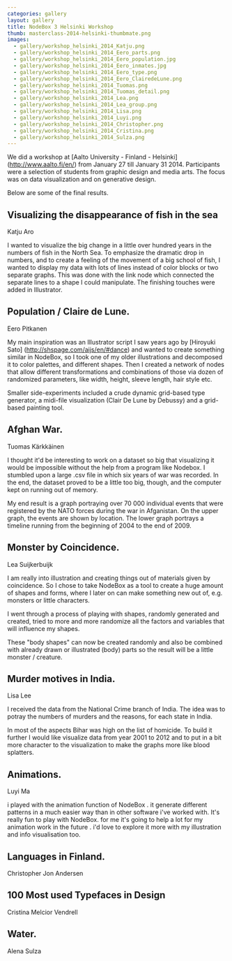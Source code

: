 ```yaml
---
categories: gallery
layout: gallery
title: NodeBox 3 Helsinki Workshop
thumb: masterclass-2014-helsinki-thumbmate.png
images:
  - gallery/workshop_helsinki_2014_Katju.png
  - gallery/workshop_helsinki_2014_Eero_parts.png
  - gallery/workshop_helsinki_2014_Eero_population.jpg
  - gallery/workshop_helsinki_2014_Eero_inmates.jpg
  - gallery/workshop_helsinki_2014_Eero_type.png
  - gallery/workshop_helsinki_2014_Eero_ClairedeLune.png
  - gallery/workshop_helsinki_2014_Tuomas.png
  - gallery/workshop_helsinki_2014_Tuomas_detail.png
  - gallery/workshop_helsinki_2014_Lea.png
  - gallery/workshop_helsinki_2014_Lea_group.png
  - gallery/workshop_helsinki_2014_Lisa.png
  - gallery/workshop_helsinki_2014_Luyi.png
  - gallery/workshop_helsinki_2014_Christopher.png
  - gallery/workshop_helsinki_2014_Cristina.png
  - gallery/workshop_helsinki_2014_Sulza.png
---
```


We did a workshop at [Aalto University - Finland - Helsinki] (http://www.aalto.fi/en/) from January 27 till January 31 2014. Participants were a selection of students from graphic design and media arts. The focus was on data visualization and on generative design.

Below are some of the final results.

Visualizing the disappearance of fish in the sea
------------------------------------------------
<div class="by">Katju Aro</div>

I wanted to visualize the big change in a little over hundred years in the numbers of fish in the North Sea. To emphasize the dramatic drop in numbers, and to create a feeling of the movement of a big school of fish, I wanted to display my data with lots of lines instead of color blocks or two separate graphs. This was done with the link node which connected the separate lines to a shape I could manipulate. The finishing touches were added in Illustrator.

Population / Claire de Lune.
----------------------------
<div class="by">Eero Pitkanen</div>

My main inspiration was an Illustrator script I saw years ago by [Hiroyuki Sato] (http://shspage.com/aijs/en/#dance) and wanted to create something similar in NodeBox, so I took one of my older illustrations and decomposed it to color palettes, and different shapes. Then I created a network of nodes that allow different transformations and combinations of those via dozen of randomized parameters, like width, height, sleeve length, hair style etc.

Smaller side-experiments included a crude dynamic grid-based type generator, a midi-file visualization (Clair De Lune by Debussy) and a grid-based painting tool.

Afghan War.
------------------------
<div class="by">Tuomas Kärkkäinen</div>

I thought it'd be interesting to work on a dataset so big that visualizing it would be impossible without the help from a program like Nodebox. I stumbled upon a large .csv file in which six years of war was recorded. In the end, the dataset proved to be a little too big, though, and the computer kept on running out of memory.

My end result is a graph portraying over 70 000 individual events that were registered by the NATO forces during the war in Afganistan. On the upper graph, the events are shown by location. The lower graph portrays a timeline running from the beginning of 2004 to the end of 2009.

Monster by Coincidence.
-----------------------
<div class="by">Lea Suijkerbuijk</div>

I am really into illustration and creating things out of materials given by coincidence. So I chose to take NodeBox as a tool to create a huge amount of shapes and forms, where I later on can make something new out of, e.g. monsters or little characters.

I went through a process of playing with shapes, randomly generated and created, tried to more and more randomize all the factors and variables that will influence my shapes.

These "body shapes" can now be created randomly and also be combined with already drawn or illustrated (body) parts so the result will be a little monster / creature.

Murder motives in India.
------------------------
<div class="by">Lisa Lee</div>

I received the data from the National Crime branch of India. The idea was to potray the numbers of murders and the reasons, for each state in India. 

In most of the aspects Bihar was high on the list of homicide. To build it further I would like visualize data from year 2001 to 2012 and to put in a bit more character to the visualization to make the graphs more like blood splatters.

Animations.
-----------
<div class="by">Luyi Ma</div>

i played with the animation function of NodeBox . it generate different patterns in a much easier way than in other software i've worked with.
It's really fun to play with NodeBox. for me it's going to help a lot for my animation work in the future . i'd love to explore it more with my illustration and info visualisation too.

Languages in Finland.
---------------------
<div class="by">Christopher Jon Andersen</div>

100 Most used Typefaces in Design
----------------------------------
<div class="by">Cristina Melcior Vendrell</div>

Water.
-------
<div class="by">Alena Sulza</div>

